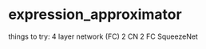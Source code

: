 # expression_approximator
things to try:
        4 layer network (FC)
        2 CN 2 FC 
        SqueezeNet

